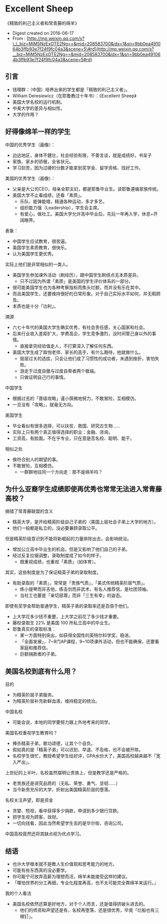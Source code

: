 # Excellent Sheep

《精致的利己主义者和常青藤的绵羊》

* Digest created on 2016-06-17
* From : [http://mp.weixin.qq.com/s?\_\_biz=MjM5NzExOTE2Ng==&mid=208583700&idx=1&sn=9bb0ea491064b3ffb93e7f24f9fc04a3&scene=5\#rd](http://mp.weixin.qq.com/s?__biz=MjM5NzExOTE2Ng==&mid=208583700&idx=1&sn=9bb0ea491064b3ffb93e7f24f9fc04a3&scene=5#rd)

## 引言

* 钱理群：（中国）培养出来的学生都是「精致的利己主义者」。
* William Deresiewicz（在耶鲁教过十年书）：《Excellent Sheep》
* 美国大学名校的运行机制。
* 中美大学的差异与相似性。
* 大学的作用？

## 好得像绵羊一样的学生

中国的优秀学生（画像）：

* 边远地区，身体不健壮，社会经验有限，不善言谈，就是成绩好。书呆子
* 家族、家乡的骄傲，全省状元。
* 学习刻苦，因为过硬的分数才能拿到奖学金、留学资格、找好工作。

美国的优秀学生（画像）：

* 父亲是大公司CEO，母亲全职主妇，都是耶鲁毕业生。读耶鲁遵循家族传统。
* 美国大学不止看成绩，还看「素质」。
  * 乐队、能弹能唱，精通各种运动，多才多艺。
  * 组织能力强（Leadership），学生会主席。
  * 有爱心，做社工。美国大学允许高中毕业后，先玩一年再入学，休息+开阔眼界。

表象：

* 中国学生应试教育，很苦逼。
* 美国学生素质教育，很快乐。
* 认为美国学生更优秀。

实际上他们是非常相似的一类人。

* 美国学生参加课外活动（刷经历），跟中国学生刷绩点无本质差异。
  * 只不过因为所谓「素质」是美国的学生评价体系的一部分。
* 很可能美国学生也为各种考察指标而焦头烂额，而并没有乐在其中。
* 而且美国学生，还要维持很好的日常形象。对于自己实际水平如何，并无暇顾及。
* 本质也是十分「功利」。

溯源

* 六七十年代的美国大学生确实优秀，有社会责任感，关心国家和社会。
* 后来行业收入差距扩大，学费高企，学生竞争激烈，没时间管己身以外的事情。
  * 直接拿完经验值走人，不打算深入了解任何东西。
* 美国大学生成了取悦老师、家长的高手，有什么期待，他就做什么。
  * 层层过关的选拔，只会让他们成了习惯性的成功者，未遇到挫折，害怕失败。
  * 游走于过度自傲与过度自卑者两个极端。
  * 只做证明自己行的事情。

中国学生

* 根据过去的「晋级攻略」谨小慎微地努力，不敢冒险，互相模仿。
* 一旦没有「攻略」，就毫无方向。

美国学生

* 毕业看似有很多选择，可以扶贫、救国、研究古生物……
* 实际上只有两个真正值得选择的职业：金融、咨询。
* 工资高，有脸面。不在乎专业，只在意是否名校、聪明、能干。

相似之处

* 做符合别人的期望的事。
* 不敢冒险，互相模仿。
  * 一群群地往同一个方向走：那不是绵羊吗？

## 为什么亚裔学生成绩即使再优秀也常常无法进入常青藤高校？

搞错了常青藤联盟的含义

* 精英大学，是开给精英阶级自己子弟的（美国上层社会子弟上大学的地方）。
* 他们一般都是私立的，没必要兼顾录取公平。

但是精英阶级意识到不能将新崛起的力量排除出去，会影响统治。

* 增加公立高中毕业生的机会。但是又影响了他们自己的子弟。
* 经过反复拉锯调整，录取制度成了如今的样子。
  * 既重视成绩，也重视「素质」（如体育）。

其实，这些制度是为了保证精英子弟的录取制度。

* 有助录取的「素质」，常常是「贵族气质」，「美式传统精英阶层气质」。
  * 练小提琴而非吉他，练击剑而非武术，有名人推荐信，是社团领袖。
  * 当社工也要是「亲切屈尊」而非「三生有幸」的姿态。

即使有奖学金帮助普通学生，精英子弟的录取率还是百倍于他们。

* 上大学花多少钱不重要，上大学之前花了多少钱才重要。
* 藤校录取生 22% 是美国 100 所私立高中的毕业生。
* 耶鲁真实的录取标准：
  * 某一方面特别突出，如获得全国性的英特尔科学奖，稳进。
  * 「全面发展」，7~8门AP课程，9~10项课外活动，但也不能确保，还要看家庭和推荐信。
  * 巨额捐款者的子弟。

## 美国名校到底有什么用？

目的

* 为精英阶层子弟服务。
* 为精英阶层补充新鲜血液，维持稳定的统治。

中国名校

* 可能会说，本地的同学要努力跟上外地考来的同学。

美国名校重视学生教育吗？

* 捧杀精英子弟，歌功颂德，让其个个自负。
* 假如真的是「精英子弟」可以迟到、早退、不及格，也不会被开除。
* 名校学生很忙，教授希望学生给好评，GPA水份大了，美国高校越来越不「宽入严出」。

上世纪的上半叶，名校虽然摆明让贵族上，但是教学还是严格的。

* 老贵族还是讲究品质的（无私、荣誉、勇气、坚韧……）
* 当今新贵充斥的大学，折射出美国精英阶层的堕落。

名校关注声望，即是资金

* 贪婪、短视，看中获得多少捐款，申请到多少银行贷款。
* 把学生视为顾客，敛财。
* 一切向钱看，因此当然希望学生去的是华尔街、咨询公司。

中国高校竟然还将其缺点视为优点学习。

## 结语

* 也许大学根本就不是教人生价值观和思考能力的地方。
* 可能有些东西真的没必要学。
* 你可能宁可放弃高薪为理想而活，绵羊未能接受这样的建议。
* 「哪怕世界的分工再细，专业化程度再高，也不太可能完全靠绵羊来运行。」

我的个人看法

* 美国名校依然还算是好地方，对于个人而言，还是值得挤破头进去的。
  * 他们的师资和声望还是有，名校再堕落，还是很优秀，毕竟「烂船也有三根钉」。

